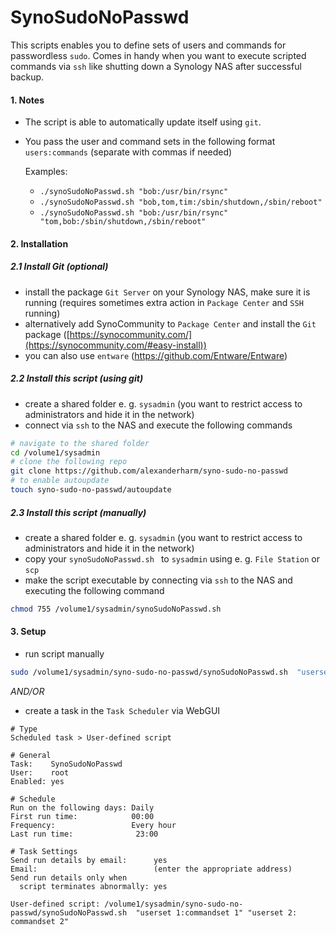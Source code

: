 # SynoSudoNoPasswd

This scripts enables you to define sets of users and commands for passwordless `sudo`. Comes in handy when you want to execute scripted commands via `ssh` like shutting down a Synology NAS after successful backup.

#### 1. Notes

- The script is able to automatically update itself using `git`.
- You pass the user and command sets in the following format `users:commands` (separate with commas if needed)

    Examples:
    - `./synoSudoNoPasswd.sh "bob:/usr/bin/rsync"`
    - `./synoSudoNoPasswd.sh "bob,tom,tim:/sbin/shutdown,/sbin/reboot"`
    - `./synoSudoNoPasswd.sh "bob:/usr/bin/rsync" "tom,bob:/sbin/shutdown,/sbin/reboot"`


#### 2. Installation

##### 2.1 Install Git (optional)

- install the package `Git Server` on your Synology NAS, make sure it is running (requires sometimes extra action in `Package Center` and `SSH` running)
- alternatively add SynoCommunity to `Package Center` and install the `Git` package ([https://synocommunity.com/](https://synocommunity.com/#easy-install))
- you can also use `entware` (<https://github.com/Entware/Entware>)

##### 2.2 Install this script (using git)

- create a shared folder e. g. `sysadmin` (you want to restrict access to administrators and hide it in the network)
- connect via `ssh` to the NAS and execute the following commands

```bash
# navigate to the shared folder
cd /volume1/sysadmin
# clone the following repo
git clone https://github.com/alexanderharm/syno-sudo-no-passwd
# to enable autoupdate
touch syno-sudo-no-passwd/autoupdate
```

##### 2.3 Install this script (manually)

- create a shared folder e. g. `sysadmin` (you want to restrict access to administrators and hide it in the network)
- copy your `synoSudoNoPasswd.sh ` to `sysadmin` using e. g. `File Station` or `scp`
- make the script executable by connecting via `ssh` to the NAS and executing the following command

```bash
chmod 755 /volume1/sysadmin/synoSudoNoPasswd.sh
```

#### 3. Setup

- run script manually

```bash
sudo /volume1/sysadmin/syno-sudo-no-passwd/synoSudoNoPasswd.sh  "userset 1:commandset 1" "userset 2: commandset 2"
```

*AND/OR*

- create a task in the `Task Scheduler` via WebGUI

```
# Type
Scheduled task > User-defined script

# General
Task:    SynoSudoNoPasswd
User:    root
Enabled: yes

# Schedule
Run on the following days: Daily
First run time:            00:00
Frequency:                 Every hour
Last run time:				23:00

# Task Settings
Send run details by email:      yes
Email:                          (enter the appropriate address)
Send run details only when
  script terminates abnormally: yes
  
User-defined script: /volume1/sysadmin/syno-sudo-no-passwd/synoSudoNoPasswd.sh  "userset 1:commandset 1" "userset 2: commandset 2"
```
